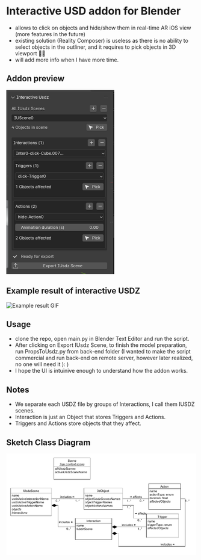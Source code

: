 # Interactive USD addon for Blender
- allows to click on objects and hide/show them in real-time AR iOS view (more features in the future)
- existing solution (Reality Composer) is useless as there is no ability to select objects in the outliner, and it requires to pick objects in 3D viewport 🤦‍♂️
- will add more info when I have more time.

## Addon preview
![Addon preview Screenshot](./previews/addon_preview.png)

## Example result of interactive USDZ
![Example result GIF](./previews/example_result.gif)

## Usage
- clone the repo, open main.py in Blender Text Editor and run the script.
- After clicking on Export IUsdz Scene, to finish the model preparation, run PropsToUsdz.py from back-end folder (I wanted to make the script commercial and run back-end on remote server, however later realized, no one will need it ): ) 
- I hope the UI is intuinive enough to understand how the addon works.

## Notes
- We separate each USDZ file by groups of Interactions, I call them IUSDZ scenes.
- Interaction is just an Object that stores Triggers and Actions.
- Triggers and Actions store objects that they affect.

## Sketch Class Diagram
![Sketch Class Diagram png](./previews/analytical_class_diagram.png)
